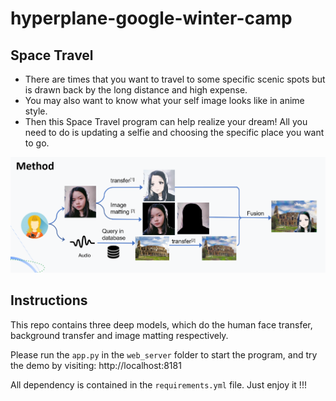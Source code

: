 # hyperplane-google-winter-camp


## Space Travel

- There are times that you want to travel to some specific scenic spots but is drawn back by the long distance and high expense. 
- You may also want to know what your self image looks like in anime style.
- Then this Space Travel program can help realize your dream! All you need to do is updating a selfie and choosing the specific place you want to go.

![avatar](web_server/static/img/readme.jpg)
## Instructions
This repo contains three deep models, which do the human face transfer, background transfer and image matting respectively.

Please run the `app.py` in the `web_server` folder to start the program, and try the demo by visiting: http://localhost:8181

All dependency is contained in the `requirements.yml` file. Just enjoy it !!!

 

